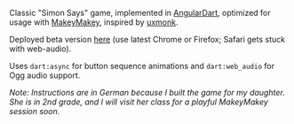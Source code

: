 Classic "Simon Says" game, implemented in [AngularDart](https://angulardart.org), optimized for usage with
[MakeyMakey](http://makeymakey.com), inspired by [uxmonk](http://labs.uxmonk.com/simon-says/).

Deployed beta version [here](http://netzwerg.ch/simon/index.html) (use latest Chrome or Firefox; Safari gets stuck with
web-audio).

Uses `dart:async` for button sequence animations and `dart:web_audio` for Ogg audio support.

_Note: Instructions are in German because I built the game for my daughter. She is in 2nd grade, and I will visit her
class for a playful MakeyMakey session soon._